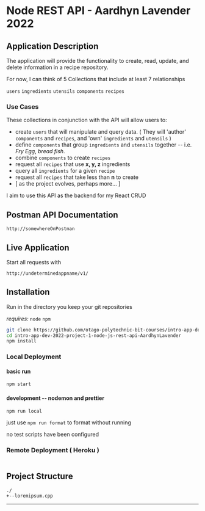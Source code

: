 # Node REST API - Aardhyn Lavender 2022

## Application Description

The application will provide the functionality to create, read, update, and delete information in a recipe repository.

For now, I can think of 5 Collections that include at least 7 relationships

`users` `ingredients` `utensils` `components` `recipes`

### Use Cases

These collections in conjunction with the API will allow users to:

- create `users` that will manipulate and query data. ( They will 'author' `components` and `recipes`, and 'own' `ingredients` and `utensils` )
- define `components` that group `ingredients` and `utensils` together -- i.e. _Fry Egg_, _bread fish_.
- combine `components` to create `recipes`
- request all `recipes` that use **x, y, z** ingredients
- query all `ingredients` for a given `recipe`
- request all `recipes` that take less than **n** to create
- [ as the project evolves, perhaps more... ]

I aim to use this API as the backend for my React CRUD

## Postman API Documentation

```url
http://somewhereOnPostman
```

## Live Application

Start all requests with

```url
http://undeterminedappname/v1/
```

## Installation

Run in the directory you keep your git repositories

_requires:_ `node` `npm`

```bash
git clone https://github.com/otago-polytechnic-bit-courses/intro-app-dev-2022-project-1-node-js-rest-api-AardhynLavender
cd intro-app-dev-2022-project-1-node-js-rest-api-AardhynLavender
npm install
```

### Local Deployment

#### basic run

```bash
npm start
```

#### development -- nodemon and prettier
```bash
npm run local
```

just use
```npm run format```
to format without running

no test scripts have been configured

### Remote Deployment ( Heroku )

```bash

```

## Project Structure

```
./
+--loremipsum.cpp
```

---
